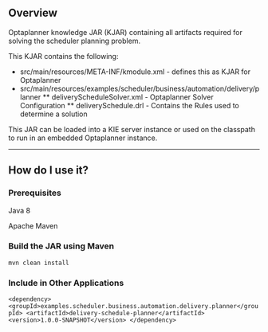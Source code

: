 ## Overview

Optaplanner knowledge JAR (KJAR) containing all artifacts required for solving the scheduler planning problem.

This KJAR contains the following:

* src/main/resources/META-INF/kmodule.xml - defines this as KJAR for Optaplanner
* src/main/resources/examples/scheduler/business/automation/delivery/planner
** deliveryScheduleSolver.xml - Optaplanner Solver Configuration
** deliverySchedule.drl - Contains the Rules used to determine a solution

This JAR can be loaded into a KIE server instance or used on the classpath to run in an embedded Optaplanner instance.

---

## How do I use it?

### Prerequisites

Java 8

Apache Maven

### Build the JAR using Maven

`mvn clean install`

### Include in Other Applications

`
<dependency>
  <groupId>examples.scheduler.business.automation.delivery.planner</groupId>
  <artifactId>delivery-schedule-planner</artifactId>
  <version>1.0.0-SNAPSHOT</version>
</dependency>
`